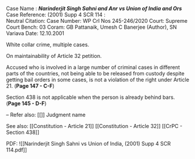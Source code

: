 Case Name : ***Narinderjit Singh Sahni and Anr vs Union of India and Ors***
Case Reference: (2001) Supp 4 SCR 114 :  
Neutral Citation:
Case Number: WP Crl Nos 245-246/2020
Court: Supreme Court
Bench: 03
Coram: GB Pattanaik, Umesh C Banerjee (Author), SN Variava
Date: 12.10.2001

White collar crime, multiple cases.

On maintainability of Article 32 petition.

Accused who is involved in a large number of criminal cases in different parts of the countries, not being able to be released from custody despite getting bail orders in some cases, is not  a violation of the right under Article 21. (**Page 147 - C-F**)

Section 438 is not applicable when the person is already behind bars. (**Page 145 - D-F**)

–
Refer also:
[[]]
Judgment name

See also:
[[Constitution - Article 21]]
[[Constitution - Article 32]] 
[[CrPC - Section 438]]

PDF:
![[Narinderjit Singh Sahni vs Union of India, (2001) Supp 4 SCR 114.pdf]]